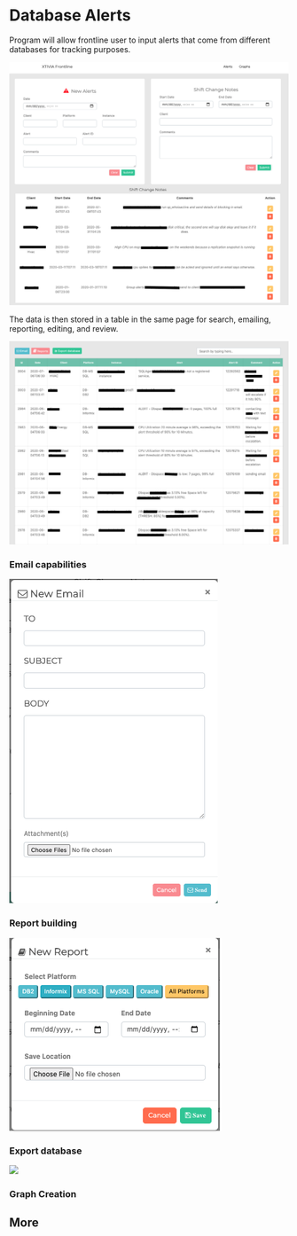 # Database Alerts
<p>
	Program will allow frontline user to input alerts that come from different databases for tracking purposes. 

</p>

<img src="/images/entries.png">

<p>
	The data is then stored in a table in the same page for search, emailing, reporting, editing, and review. 
</p>

<img src="/images/alerts_table.png">

### Email capabilities

<img src="/images/email.png">

### Report building

<img src="/images/reporting.png">

### Export database

<img src="/images/exporting">

### Graph Creation

## More
